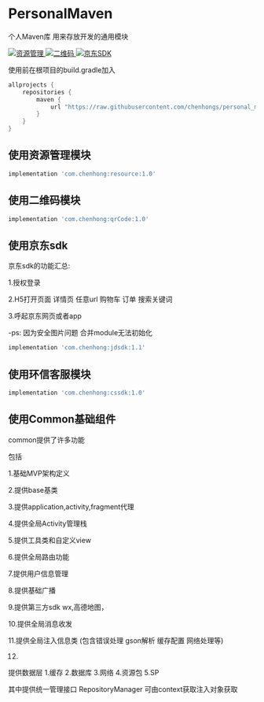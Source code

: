 # PersonalMaven
个人Maven库 用来存放开发的通用模块

 <a href="http://www.apache.org/licenses/LICENSE-2.0">
    <img src="http://img.shields.io/badge/资源管理-v1.0-blue.svg?style=flat-square" alt="资源管理" />
  </a>
   <a href="http://www.apache.org/licenses/LICENSE-2.0">
    <img src="http://img.shields.io/badge/QrCodeSDK-v1.0-blue.svg?style=flat-square" alt="二维码" />
  </a>
   <a href="http://www.apache.org/licenses/LICENSE-2.0">
    <img src="http://img.shields.io/badge/JDSDK-v1.1-blue.svg?style=flat-square" alt="京东SDK" />
  </a>
  


使用前在根项目的build.gradle加入

```groovy
allprojects {
    repositories {
        maven {
            url "https://raw.githubusercontent.com/chenhongs/personal_maven/master"
        }
    }
}
```



## 使用资源管理模块

```groovy
implementation 'com.chenhong:resource:1.0'
```

## 使用二维码模块

```groovy
implementation 'com.chenhong:qrCode:1.0'
```

## 使用京东sdk 

京东sdk的功能汇总:

1.授权登录 

2.H5打开页面 详情页  任意url 购物车 订单 搜索关键词

3.呼起京东网页或者app


-ps: 因为安全图片问题 合并module无法初始化

```groovy
implementation 'com.chenhong:jdsdk:1.1'
```

## 使用环信客服模块

```groovy
implementation 'com.chenhong:cssdk:1.0'
```

## 使用Common基础组件

common提供了许多功能

包括

1.基础MVP架构定义

2.提供base基类

3.提供application,activity,fragment代理

4.提供全局Activity管理栈

5.提供工具类和自定义view

6.提供全局路由功能

7.提供用户信息管理 

8.提供基础广播

9.提供第三方sdk wx,高德地图，

10.提供全局消息收发

11.提供全局注入信息类 (包含错误处理 gson解析 缓存配置 网络处理等)

12.

提供数据层 1.缓存 2.数据库 3.网络 4.资源包 5.SP

其中提供统一管理接口 RepositoryManager 可由context获取注入对象获取